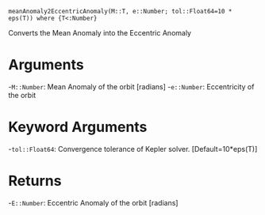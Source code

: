 ```
meanAnomaly2EccentricAnomaly(M::T, e::Number; tol::Float64=10 * eps(T)) where {T<:Number}
```

Converts the Mean Anomaly into the Eccentric Anomaly

# Arguments

-`M::Number`: Mean Anomaly of the orbit [radians] -`e::Number`: Eccentricity of the orbit

# Keyword Arguments

-`tol::Float64`: Convergence tolerance of Kepler solver. [Default=10*eps(T)]

# Returns

-`E::Number`: Eccentric Anomaly of the orbit [radians]
